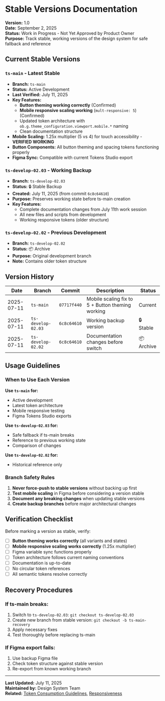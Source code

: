 # Stable Versions Documentation
**Version:** 1.0  
**Date:** September 2, 2025  
**Status:** Work in Progress - Not Yet Approved by Product Owner  
**Purpose:** Track stable, working versions of the design system for safe fallback and reference

## Current Stable Versions

### `ts-main` - Latest Stable
- **Branch:** `ts-main`
- **Status:** Active Development
- **Last Verified:** July 11, 2025
- **Key Features:**
  - **Button theming working correctly** (Confirmed)
  - **Mobile responsive scaling working** (`mult-responsive: 5`) (Confirmed)
  - Updated token architecture with `ob.g.theme_configuration.viewport.mobile.*` naming
  - Clean documentation structure
- **Mobile Scaling:** 1.25x multiplier (5 vs 4) for touch accessibility - **VERIFIED WORKING**
- **Button Components:** All button theming and spacing tokens functioning properly
- **Figma Sync:** Compatible with current Tokens Studio export

### `ts-develop-02.03` - Working Backup
- **Branch:** `ts-develop-02.03`
- **Status:** 🔒 Stable Backup
- **Created:** July 11, 2025 (from commit `6c8c64610`)
- **Purpose:** Preserves working state before ts-main creation
- **Key Features:**
  - Complete documentation changes from July 11th work session
  - All new files and scripts from development
  - Working responsive tokens (older structure)

### `ts-develop-02.02` - Previous Development
- **Branch:** `ts-develop-02.02`
- **Status:** 📦 Archive
- **Purpose:** Original development branch
- **Note:** Contains older token structure

## Version History

| Date | Branch | Commit | Description | Status |
|------|--------|--------|-------------|---------|
| 2025-07-11 | `ts-main` | `07717f440` | Mobile scaling fix to 5 + Button theming working | Current |
| 2025-07-11 | `ts-develop-02.03` | `6c8c64610` | Working backup version | 🔒 Stable |
| 2025-07-11 | `ts-develop-02.02` | `6c8c64610` | Documentation changes before switch | 📦 Archive |

## Usage Guidelines

### When to Use Each Version

**Use `ts-main` for:**
- Active development
- Latest token architecture
- Mobile responsive testing
- Figma Tokens Studio exports

**Use `ts-develop-02.03` for:**
- Safe fallback if ts-main breaks
- Reference to previous working state
- Comparison of changes

**Use `ts-develop-02.02` for:**
- Historical reference only

### Branch Safety Rules

1. **Never force-push to stable versions** without backing up first
2. **Test mobile scaling** in Figma before considering a version stable
3. **Document any breaking changes** when updating stable versions
4. **Create backup branches** before major architectural changes

## Verification Checklist

Before marking a version as stable, verify:

- [ ] **Button theming works correctly** (all variants and states)
- [ ] **Mobile responsive scaling works correctly** (1.25x multiplier)
- [ ] Figma variable sync functions properly
- [ ] Token architecture follows current naming conventions
- [ ] Documentation is up-to-date
- [ ] No circular token references
- [ ] All semantic tokens resolve correctly

## Recovery Procedures

### If ts-main breaks:
1. Switch to `ts-develop-02.03`: `git checkout ts-develop-02.03`
2. Create new branch from stable version: `git checkout -b ts-main-recovery`
3. Apply necessary fixes
4. Test thoroughly before replacing ts-main

### If Figma export fails:
1. Use backup Figma file
2. Check token structure against stable version
3. Re-export from known working branch

---

**Last Updated:** July 11, 2025  
**Maintained by:** Design System Team  
**Related:** [Token Consumption Guidelines](../../03-design-tokens/guidelines-token-consumption.md), [Responsiveness](../../03-design-tokens/responsiveness.md)
